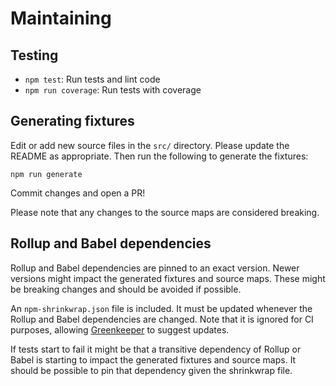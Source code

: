 # Maintaining

## Testing

* `npm test`: Run tests and lint code
* `npm run coverage`: Run tests with coverage

## Generating fixtures

Edit or add new source files in the `src/` directory. Please update the README
as appropriate. Then run the following to generate the fixtures:

```
npm run generate
```

Commit changes and open a PR!

Please note that any changes to the source maps are considered breaking.

## Rollup and Babel dependencies

Rollup and Babel dependencies are pinned to an exact version. Newer versions
might impact the generated fixtures and source maps. These might be breaking
changes and should be avoided if possible.

An `npm-shrinkwrap.json` file is included. It must be updated whenever the
Rollup and Babel dependencies are changed. Note that it is ignored for CI
purposes, allowing [Greenkeeper](http://greenkeeper.io/) to suggest updates.

If tests start to fail it might be that a transitive dependency of Rollup or
Babel is starting to impact the generated fixtures and source maps. It should be
possible to pin that dependency given the shrinkwrap file.
